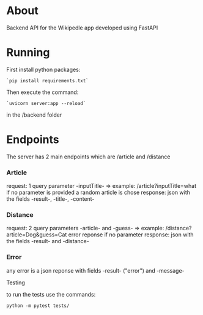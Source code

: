 # About

Backend API for the Wikipedle app developed using FastAPI

# Running

First install python packages:

    `pip install requirements.txt`

Then execute the command:

    `uvicorn server:app --reload`

in the /backend folder

# Endpoints

The server has 2 main endpoints which are /article and /distance

### Article

request: 1 query parameter -inputTitle- => example: /article?inputTitle=what
if no parameter is provided a random article is chose
response: json with the fields -result-, -title-, -content-

### Distance

request: 2 query parameters -article- and -guess- => example: /distance?article=Dog&guess=Cat
error reponse if no parameter
response: json with the fields -result- and -distance-

### Error
any error is a json reponse with fields -result- ("error") and -message-

Testing

to run the tests use the commands:

`python -m pytest tests/`

